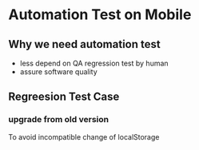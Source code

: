 # Automation Test on Mobile

## Why we need automation test
- less depend on QA regression test by human
- assure software quality

## Regreesion Test Case

### upgrade from old version
  To avoid incompatible change of localStorage

